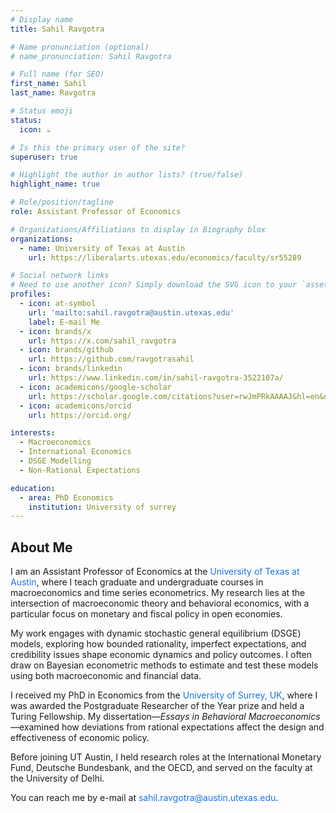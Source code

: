 ```yaml
---
# Display name
title: Sahil Ravgotra

# Name pronunciation (optional)
# name_pronunciation: Sahil Ravgotra

# Full name (for SEO)
first_name: Sahil
last_name: Ravgotra

# Status emoji
status:
  icon: ☕️

# Is this the primary user of the site?
superuser: true

# Highlight the author in author lists? (true/false)
highlight_name: true

# Role/position/tagline
role: Assistant Professor of Economics

# Organizations/Affiliations to display in Biography blox
organizations:
  - name: University of Texas at Austin
    url: https://liberalarts.utexas.edu/economics/faculty/sr55289

# Social network links
# Need to use another icon? Simply download the SVG icon to your `assets/media/icons/` folder.
profiles:
  - icon: at-symbol
    url: 'mailto:sahil.ravgotra@austin.utexas.edu'
    label: E-mail Me
  - icon: brands/x
    url: https://x.com/sahil_ravgotra
  - icon: brands/github
    url: https://github.com/ravgotrasahil
  - icon: brands/linkedin
    url: https://www.linkedin.com/in/sahil-ravgotra-3522107a/
  - icon: academicons/google-scholar
    url: https://scholar.google.com/citations?user=rwJmPRkAAAAJ&hl=en&oi=ao
  - icon: academicons/orcid
    url: https://orcid.org/

interests:
  - Macroeconomics
  - International Economics
  - DSGE Modelling
  - Non-Rational Expectations

education:
  - area: PhD Economics
    institution: University of surrey
---
```


## About Me

I am an Assistant Professor of Economics at the <a href="https://liberalarts.utexas.edu/economics/faculty/sr55289" target="_blank" style="color: #1a73e8; text-decoration: none;">University of Texas at Austin</a>, where I teach graduate and undergraduate courses in macroeconomics and time series econometrics. My research lies at the intersection of macroeconomic theory and behavioral economics, with a particular focus on monetary and fiscal policy in open economies.<p>

<p>My work engages with dynamic stochastic general equilibrium (DSGE) models, exploring how bounded rationality, imperfect expectations, and credibility issues shape economic dynamics and policy outcomes. I often draw on Bayesian econometric methods to estimate and test these models using both macroeconomic and financial data.<p>

<p>I received my PhD in Economics from the <a href="https://www.surrey.ac.uk/economics" target="_blank" style="color: #1a73e8; text-decoration: none;">University of Surrey, UK</a>, where I was awarded the Postgraduate Researcher of the Year prize and held a Turing Fellowship. My dissertation—<em>Essays in Behavioral Macroeconomics</em>—examined how deviations from rational expectations affect the design and effectiveness of economic policy.<p>

<p>Before joining UT Austin, I held research roles at the International Monetary Fund, Deutsche Bundesbank, and the OECD, and served on the faculty at the University of Delhi.<p>

<p>You can reach me by e-mail at <a href="mailto:sahil.ravgotra@austin.utexas.edu" style="color: #1a73e8; text-decoration: none;">sahil.ravgotra@austin.utexas.edu</a>.<p> 
